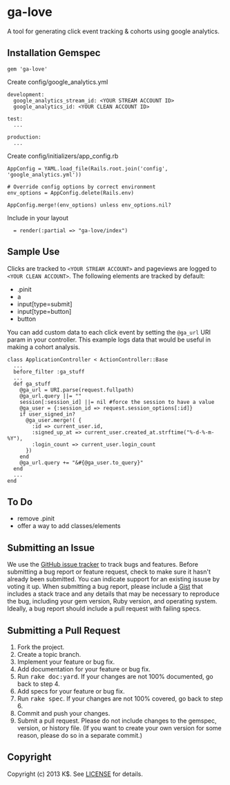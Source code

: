 ga-love
====================
A tool for generating click event tracking & cohorts using google analytics.


Installation Gemspec
------------
	gem 'ga-love'
	
Create config/google_analytics.yml

    development:
      google_analytics_stream_id: <YOUR STREAM ACCOUNT ID>
      google_analytics_id: <YOUR CLEAN ACCOUNT ID>
    
    test:
      ...
  
    production:
      ...

Create config/initializers/app_config.rb

    AppConfig = YAML.load_file(Rails.root.join('config', 'google_analytics.yml'))

    # Override config options by correct environment
    env_options = AppConfig.delete(Rails.env)

    AppConfig.merge!(env_options) unless env_options.nil?

Include in your layout

      = render(:partial => "ga-love/index")

Sample Use
------------------
Clicks are tracked to `<YOUR STREAM ACCOUNT>` and pageviews are logged to `<YOUR CLEAN ACCOUNT>`. The following
elements are tracked by default:

  * .pinit
  * a
  * input[type=submit]
  * input[type=button] 
  * button

You can add custom data to each click event by setting the `@ga_url` URI param in your controller.  This example logs data that would be useful in making a cohort analysis.

    class ApplicationController < ActionController::Base
      ...
      before_filter :ga_stuff
      ...
      def ga_stuff
        @ga_url = URI.parse(request.fullpath)
        @ga_url.query ||= ""
        session[:session_id] ||= nil #force the session to have a value  
        @ga_user = {:session_id => request.session_options[:id]}
        if user_signed_in?
          @ga_user.merge!( {
            :id => current_user.id,
            :signed_up_at => current_user.created_at.strftime("%-d-%-m-%Y"),
            :login_count => current_user.login_count
          })
        end
        @ga_url.query += "&#{@ga_user.to_query}"    
      end
      ...
    end

To Do
------------------

  * remove .pinit
  * offer a way to add classes/elements


Submitting an Issue
-------------------
We use the [GitHub issue tracker](http://github.com/kdmny/ga-love/issues) to track bugs and
features. Before submitting a bug report or feature request, check to make sure it hasn't already
been submitted. You can indicate support for an existing issuse by voting it up. When submitting a
bug report, please include a [Gist](http://gist.github.com/) that includes a stack trace and any
details that may be necessary to reproduce the bug, including your gem version, Ruby version, and
operating system. Ideally, a bug report should include a pull request with failing specs.


Submitting a Pull Request
-------------------------
1. Fork the project.
2. Create a topic branch.
3. Implement your feature or bug fix.
4. Add documentation for your feature or bug fix.
5. Run <tt>rake doc:yard</tt>. If your changes are not 100% documented, go back to step 4.
6. Add specs for your feature or bug fix.
7. Run <tt>rake spec</tt>. If your changes are not 100% covered, go back to step 6.
8. Commit and push your changes.
9. Submit a pull request. Please do not include changes to the gemspec, version, or history file. (If you want to create your own version for some reason, please do so in a separate commit.)


Copyright
---------
Copyright (c) 2013 K$.
See [LICENSE](https://github.com/kdmny/ga-love/blob/master/LICENSE.md) for details.
